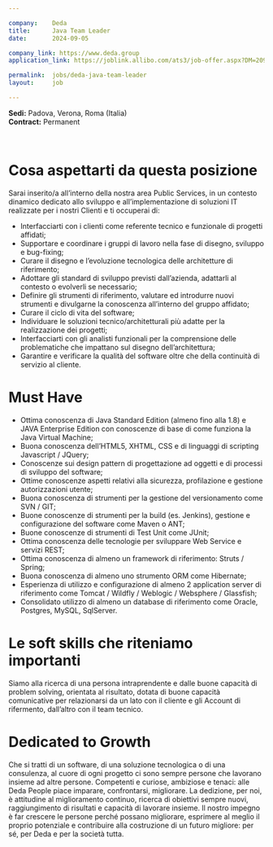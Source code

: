 ```yaml
---

company:    Deda
title:      Java Team Leader
date:       2024-09-05

company_link: https://www.deda.group
application_link: https://joblink.allibo.com/ats3/job-offer.aspx?DM=2090&SG=6&FT=1790&ID=55876&LN=IT

permalink:  jobs/deda-java-team-leader
layout:     job

---
```


**Sedi:** Padova, Verona, Roma (Italia)<br/>
**Contract:** Permanent<br/>

<br/>


# Cosa aspettarti da questa posizione

Sarai inserito/a all’interno della nostra area Public Services, in un contesto dinamico dedicato allo sviluppo e all’implementazione di soluzioni IT realizzate per i nostri Clienti e ti occuperai di:

- Interfacciarti con i clienti come referente tecnico e funzionale di progetti affidati;
- Supportare e coordinare i gruppi di lavoro nella fase di disegno, sviluppo e bug-fixing;
- Curare il disegno e l’evoluzione tecnologica delle architetture di riferimento;
- Adottare gli standard di sviluppo previsti dall’azienda, adattarli al contesto o evolverli se necessario;
- Definire gli strumenti di riferimento, valutare ed introdurre nuovi strumenti e divulgarne la conoscenza all’interno del gruppo affidato;
- Curare il ciclo di vita del software;
- Individuare le soluzioni tecnico/architetturali più adatte per la realizzazione dei progetti;
- Interfacciarti con gli analisti funzionali per la comprensione delle problematiche che impattano sul disegno dell’architettura;
- Garantire e verificare la qualità del software oltre che della continuità di servizio al cliente.

# Must Have

- Ottima conoscenza di Java Standard Edition (almeno fino alla 1.8) e JAVA Enterprise Edition con conoscenze di base di come funziona la Java Virtual Machine;
- Buona conoscenza dell’HTML5, XHTML, CSS e di linguaggi di scripting Javascript / JQuery;
- Conoscenze sui design pattern di progettazione ad oggetti e di processi di sviluppo del software;
- Ottime conoscenze aspetti relativi alla sicurezza, profilazione e gestione autorizzazioni utente;
- Buona conoscenza di strumenti per la gestione del versionamento come SVN / GIT;
- Buone conoscenze di strumenti per la build (es. Jenkins), gestione e configurazione del software come Maven o ANT;
- Buone conoscenze di strumenti di Test Unit come JUnit;
- Ottima conoscenza delle tecnologie per sviluppare Web Service e servizi REST;
- Ottima conoscenza di almeno un framework di riferimento: Struts / Spring;
- Buona conoscenza di almeno uno strumento ORM come Hibernate;
- Esperienza di utilizzo e configurazione di almeno 2 application server di riferimento come Tomcat / Wildfly / Weblogic / Websphere / Glassfish;
- Consolidato utilizzo di almeno un database di riferimento come Oracle, Postgres, MySQL, SqlServer.

# Le soft skills che riteniamo importanti

Siamo alla ricerca di una persona intraprendente e dalle buone capacità di problem solving, orientata al risultato, dotata di buone capacità comunicative per relazionarsi da un lato con il cliente e gli Account di rifermento, dall’altro con il team tecnico.

# Dedicated to Growth

Che si tratti di un software, di una soluzione tecnologica o di una consulenza, al cuore di ogni progetto ci sono sempre persone che lavorano insieme ad altre persone. Competenti e curiose, ambiziose e tenaci: alle Deda People piace imparare, confrontarsi, migliorare. La dedizione, per noi, è attitudine al miglioramento continuo, ricerca di obiettivi sempre nuovi, raggiungimento di risultati e capacità di lavorare insieme. ll nostro impegno è far crescere le persone perché possano migliorare, esprimere al meglio il proprio potenziale e contribuire alla costruzione di un futuro migliore: per sé, per Deda e per la società tutta.
